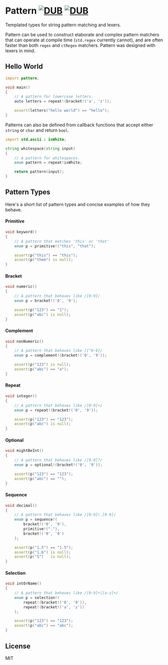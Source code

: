 # Pattern [![DUB](https://img.shields.io/dub/v/pattern.svg)](http://code.dlang.org/packages/pattern) [![DUB](https://img.shields.io/dub/l/pattern.svg)](http://code.dlang.org/packages/pattern)
Templated types for string pattern matching and lexers.

Pattern can be used to construct elaborate and complex pattern matchers that can operate at compile time (`std.regex` currently cannot), and are often faster than both `regex` and `ctRegex` matchers. Pattern was designed with lexers in mind.

## Hello World

```d
import pattern;

void main()
{
    // A pattern for lowercase letters.
    auto letters = repeat!(bracket!('a', 'z'));

    assert(letters("hello world") == "hello");
}
```

Patterns can also be defined from callback functions that accept either `string` or `char` and return `bool`.

```d
import std.ascii : isWhite;

string whitespace(string input)
{
    // A pattern for whitespaces.
    enum pattern = repeat!isWhite;

    return pattern(input);
}
```

## Pattern Types

Here's a short list of pattern types and concise examples of how they behave.

#### Primitive

```d
void keyword()
{
    // A pattern that matches 'this' or 'that'
    enum p = primitive!("this", "that");

    assert(p("this") == "this");
    assert(p("them") is null);
}
```

#### Bracket

```d
void numeric()
{
    // A pattern that behaves like /[0-9]/
    enum p = bracket!('0', '9');

    assert(p("123") == "1");
    assert(p("abc") is null);
}
```

#### Complement

```d
void nonNumeric()
{
    // A pattern that behaves like /[^0-9]/
    enum p = complement!(bracket!('0', '9'));

    assert(p("123") is null);
    assert(p("abc") == "a");
}
```

#### Repeat

```d
void integer()
{
    // A pattern that behaves like /[0-9]+/
    enum p = repeat!(bracket!('0', '9'));

    assert(p("123") == "123");
    assert(p("abc") is null);
}
```

#### Optional

```d
void mightBeInt()
{
    // A pattern that behaves like /[0-9]?/
    enum p = optional!(bracket!('0', '9'));

    assert(p("123") == "123");
    assert(p("abc") == "");
}
```

#### Sequence

```d
void decimal()
{
    // A pattern that behaves like /[0-9]\.[0-9]/
    enum p = sequence!(
        bracket!('0', '9'),
        primitive!("."),
        bracket!('0', '9')
    );

    assert(p("1.5") == "1.5");
    assert(p("1.b") is null);
    assert(p("5")   is null);
}
```

#### Selection

```d
void intOrName()
{
    // A pattern that behaves like /[0-9]+|[a-z]+/
    enum p = selection!(
        repeat!(bracket!('0', '9')),
        repeat!(bracket!('a', 'z'))
    );

    assert(p("123") == "123");
    assert(p("abc") == "abc");
}
```

## License

MIT
